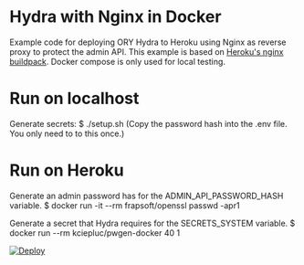 # Hydra with Nginx in Docker

Example code for deploying ORY Hydra to Heroku using Nginx as reverse proxy to protect the admin API. This example is based on [Heroku's nginx buildpack](https://github.com/heroku/heroku-buildpack-nginx).
Docker compose is only used for local testing.

# Run on localhost
Generate secrets: $ ./setup.sh
(Copy the password hash into the .env file. You only need to to this once.)

# Run on Heroku
Generate an admin password has for the ADMIN_API_PASSWORD_HASH variable.
$ docker run -it --rm frapsoft/openssl passwd -apr1

Generate a secret that Hydra requires for the SECRETS_SYSTEM variable.
$ docker run --rm kciepluc/pwgen-docker 40 1

[![Deploy](https://www.herokucdn.com/deploy/button.svg)](https://heroku.com/deploy?template=https://github.com/larsar/hydra-nginx-docker)


